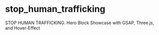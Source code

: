 # stop_human_trafficking
STOP HUMAN TRAFFICKING. Hero Block Showcase with GSAP, Three.js, and Hover-Effect
